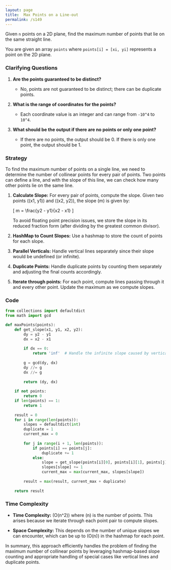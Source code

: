 ```yaml
---
layout: page
title:  Max Points on a Line-out
permalink: /s149
---
```


Given `n` points on a 2D plane, find the maximum number of points that lie on the same straight line.

You are given an array `points` where `points[i] = [xi, yi]` represents a point on the 2D plane.

### Clarifying Questions

1. **Are the points guaranteed to be distinct?**
   - No, points are not guaranteed to be distinct; there can be duplicate points.

2. **What is the range of coordinates for the points?**
   - Each coordinate value is an integer and can range from `-10^4` to `10^4`.

3. **What should be the output if there are no points or only one point?**
   - If there are no points, the output should be 0. If there is only one point, the output should be 1.

### Strategy

To find the maximum number of points on a single line, we need to determine the number of collinear points for every pair of points. Two points can define a line, and with the slope of this line, we can check how many other points lie on the same line. 

1. **Calculate Slope:** For every pair of points, compute the slope. Given two points \((x1, y1)\) and \((x2, y2)\), the slope \(m\) is given by:

   \[
   m = \frac{y2 - y1}{x2 - x1}
   \]

   To avoid floating point precision issues, we store the slope in its reduced fraction form (after dividing by the greatest common divisor).

2. **HashMap to Count Slopes:** Use a hashmap to store the count of points for each slope.

3. **Parallel Verticals:** Handle vertical lines separately since their slope would be undefined (or infinite).

4. **Duplicate Points:** Handle duplicate points by counting them separately and adjusting the final counts accordingly.

5. **Iterate through points:** For each point, compute lines passing through it and every other point. Update the maximum as we compute slopes.

### Code

```python
from collections import defaultdict
from math import gcd

def maxPoints(points):
    def get_slope(x1, y1, x2, y2):
        dy = y2 - y1
        dx = x2 - x1
        
        if dx == 0:
            return 'inf'  # Handle the infinite slope caused by vertical lines.
        
        g = gcd(dy, dx)
        dy //= g
        dx //= g
        
        return (dy, dx)
    
    if not points:
        return 0
    if len(points) == 1:
        return 1
    
    result = 0
    for i in range(len(points)):
        slopes = defaultdict(int)
        duplicate = 1
        current_max = 0
        
        for j in range(i + 1, len(points)):
            if points[i] == points[j]:
                duplicate += 1
            else:
                slope = get_slope(points[i][0], points[i][1], points[j][0], points[j][1])
                slopes[slope] += 1
                current_max = max(current_max, slopes[slope])
        
        result = max(result, current_max + duplicate)
    
    return result
```

### Time Complexity

- **Time Complexity:** \(O(n^2)\) where \(n\) is the number of points. This arises because we iterate through each point pair to compute slopes.

- **Space Complexity:** This depends on the number of unique slopes we can encounter, which can be up to \(O(n)\) in the hashmap for each point.

In summary, this approach efficiently handles the problem of finding the maximum number of collinear points by leveraging hashmap-based slope counting and appropriate handling of special cases like vertical lines and duplicate points.